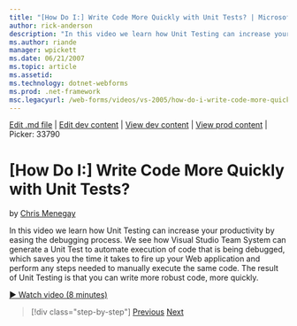 ```yaml
---
title: "[How Do I:] Write Code More Quickly with Unit Tests? | Microsoft Docs"
author: rick-anderson
description: "In this video we learn how Unit Testing can increase your productivity by easing the debugging process. We see how Visual Studio Team System can generate a U..."
ms.author: riande
manager: wpickett
ms.date: 06/21/2007
ms.topic: article
ms.assetid: 
ms.technology: dotnet-webforms
ms.prod: .net-framework
msc.legacyurl: /web-forms/videos/vs-2005/how-do-i-write-code-more-quickly-with-unit-tests
---
```

[Edit .md file](C:\Projects\msc\dev\Msc.Www\Web.ASP\App_Data\github\web-forms\videos\vs-2005\how-do-i-write-code-more-quickly-with-unit-tests.md) | [Edit dev content](http://www.aspdev.net/umbraco#/content/content/edit/26833) | [View dev content](http://docs.aspdev.net/tutorials/web-forms/videos/vs-2005/how-do-i-write-code-more-quickly-with-unit-tests.html) | [View prod content](http://www.asp.net/web-forms/videos/vs-2005/how-do-i-write-code-more-quickly-with-unit-tests) | Picker: 33790

[How Do I:] Write Code More Quickly with Unit Tests?
====================
by [Chris Menegay](https://twitter.com/CMenegay)

In this video we learn how Unit Testing can increase your productivity by easing the debugging process. We see how Visual Studio Team System can generate a Unit Test to automate execution of code that is being debugged, which saves you the time it takes to fire up your Web application and perform any steps needed to manually execute the same code. The result of Unit Testing is that you can write more robust code, more quickly.

[&#9654; Watch video (8 minutes)](https://channel9.msdn.com/Blogs/ASP-NET-Site-Videos/how-do-i-write-code-more-quickly-with-unit-tests)

>[!div class="step-by-step"] [Previous](how-do-i-create-my-own-bug-work-item.md) [Next](how-do-i-practice-test-driven-development.md)